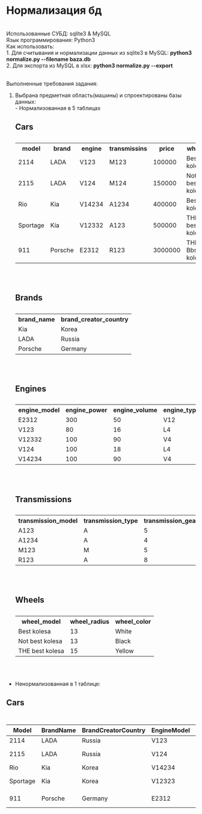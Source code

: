 <h1><b>Нормализация бд</b></h1><br>
Использованные СУБД: sqlite3 & MySQL <br>
Язык программирования: Python3 <br>
Как использовать: <br>
1. Для считывания и нормализации данных из sqlite3 в MySQL: <b>python3 normalize.py --filename baza.db</b> <br>  
2. Для экспорта из MySQL в xlsx: <b>python3 normalize.py --export</b> <br><br>
  

  
Выполненные требования задания:
  1. Выбрана предметная область(машины) и спроектированы базы данных: <br>
    - Нормализованная в 5 таблицах 
      <table>
      <h2><b> Cars </b><h2>
      <tr>
        <th>model</th>
        <th>brand</th>
        <th>engine</th>
        <th>transmissins</th>
        <th>price</th>
        <th>wheel</th>
      </tr>
      <tr><td>2114</td><td>LADA</td><td>V123</td><td>M123</td><td>100000</td><td>Best kolesa</td></tr>
      <tr><td>2115</td><td>LADA</td><td>V124</td><td>M124</td><td>150000</td><td>Not best kolesa</td></tr>
      <tr><td>Rio</td><td>Kia</td><td>V14234</td><td>A1234</td><td>400000</td><td>Best kolesa</td></tr>
      <tr><td>Sportage</td><td>Kia</td><td>V12332</td><td>A123</td><td>500000</td><td>THE best kolesa</td></tr>
      <tr><td>911</td><td>Porsche</td><td>E2312</td><td>R123</td><td>3000000</td><td>THE Bbst kolesa</td></tr>
      </table>
        <br><br>
      <table>
      <h2><b> Brands </b><h2>
      <tr>
        <th>brand_name</th>
        <th>brand_creator_country</th>
      </tr>
      <tr><td>Kia</td><td>Korea</td>
      <tr><td>LADA</td><td>Russia</td>
      <tr><td>Porsche</td><td>Germany</td>
      </table>
       <br><br>
      <table>
      <h2><b> Engines </b><h2>
      <tr>
        <th>engine_model</th>
        <th>engine_power</th>
        <th>engine_volume</th>
        <th>engine_type</th>
      </tr>
      <tr><td>E2312</td><td>300</td><td>50</td><td>V12</td>
      <tr><td>V123</td><td>80</td><td>16</td><td>L4</td>
      <tr><td>V12332</td><td>100</td><td>90</td><td>V4</td>
      <tr><td>V124</td><td>100</td><td>18</td><td>L4</td>
      <tr><td>V14234</td><td>100</td><td>90</td><td>V4</td>
      </table>
       <br><br>
      <table>
      <h2><b> Transmissions </b><h2>
      <tr>
        <th>transmission_model</th>
        <th>transmission_type</th>
        <th>transmission_gears_number</th>
      </tr>
      <tr><td>A123</td><td>A</td><td>5</td>
      <tr><td>A1234</td><td>A</td><td>4</td>
      <tr><td>M123</td><td>M</td><td>5</td>
      <tr><td>R123</td><td>A</td><td>8</td>
      </table>
       <br><br>
      <table>
      <h2><b> Wheels </b><h2>
      <tr>
        <th>wheel_model</th>
        <th>wheel_radius</th>
        <th>wheel_color</th>
      </tr>
      <tr><td>Best kolesa</td><td>13</td><td>White</td>
      <tr><td>Not best kolesa</td><td>13</td><td>Black</td>
      <tr><td>THE best kolesa</td><td>15</td><td>Yellow</td>
      </table>
      <br><br>
- Ненормализованная в 1 таблице:
<table class="table table-bordered table-hover table-condensed">
  <h2><b> Cars </b><h2>
<table class="table table-bordered table-hover table-condensed">
<thead><tr><th title="Field #1">Model</th>
<th title="Field #2">BrandName</th>
<th title="Field #3">BrandCreatorCountry</th>
<th title="Field #4">EngineModel</th>
<th title="Field #5">EnginePower</th>
<th title="Field #6">EngineVolume</th>
<th title="Field #7">EngineType</th>
<th title="Field #8">TransmissionModel</th>
<th title="Field #9">TransmissionType</th>
<th title="Field #10">TransmissionGearsNumber</th>
<th title="Field #11">WheelModel</th>
<th title="Field #12">WheelRadius</th>
<th title="Field #13">WheelColor</th>
<th title="Field #14">Price</th>
</tr></thead>
<tbody><tr>
<td>2114</td>
<td>LADA</td>
<td>Russia</td>
<td>V123</td>
<td align="right">80</td>
<td align="right">16</td>
<td>L4</td>
<td>M123</td>
<td>M</td>
<td align="right">5</td>
<td>Best kolesa</td>
<td align="right">13</td>
<td>White</td>
<td align="right">100000</td>
</tr>
<tr>
<td>2115</td>
<td>LADA</td>
<td>Russia</td>
<td>V124</td>
<td align="right">100</td>
<td align="right">18</td>
<td>L4</td>
<td>M123</td>
<td>M</td>
<td align="right">5</td>
<td>Not best kolesa</td>
<td align="right">13</td>
<td>Black</td>
<td align="right">150000</td>
</tr>
<tr>
<td>Rio</td>
<td>Kia</td>
<td>Korea</td>
<td>V14234</td>
<td align="right">100</td>
<td align="right">90</td>
<td>V4</td>
<td>A1234</td>
<td>A</td>
<td align="right">4</td>
<td>Best kolesa</td>
<td align="right">15</td>
<td>Red</td>
<td align="right">400000</td>
</tr>
<tr>
<td>Sportage</td>
<td>Kia</td>
<td>Korea</td>
<td>V12323</td>
<td align="right">100</td>
<td align="right">90</td>
<td>V4</td>
<td>A123</td>
<td>A</td>
<td align="right">5</td>
<td>THE best kolesa</td>
<td align="right">15</td>
<td>Yellow</td>
<td align="right">500000</td>
</tr>
<tr>
<td>911</td>
<td>Porsche</td>
<td>Germany</td>
<td>E2312</td>
<td align="right">300</td>
<td align="right">50</td>
<td>V12</td>
<td>R123</td>
<td>A</td>
<td align="right">8</td>
<td>THE best kolesa</td>
<td align="right">20</td>
<td>Blue</td>
<td align="right">3000000</td>
</tr>
</tbody></table>
    
